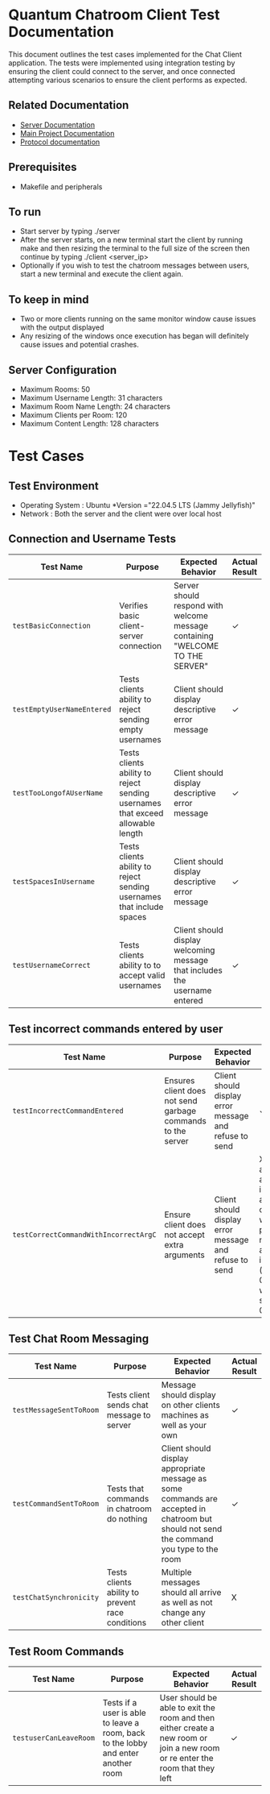 # Quantum Chatroom Client Test Documentation

This document outlines the test cases implemented for the Chat Client application. The tests were
implemented using integration testing by ensuring the client could connect to the server, and once connected attempting various scenarios to ensure the client performs as expected. 


## Related Documentation
- [Server Documentation](../server/README.md)
- [Main Project Documentation](../README.md)
- [Protocol documentation](../protocol.md)


## Prerequisites
* Makefile and peripherals

## To run
* Start server by typing ./server
* After the server starts, on a new terminal start the client by running make and then resizing the terminal to the full size of the screen then continue by typing ./client <server_ip> <port number>
* Optionally if you wish to test the chatroom messages between users, start a new terminal and execute the client again.

## To keep in mind

* Two or more clients running on the same monitor window cause issues with the output displayed 
* Any resizing of the windows once execution has began will definitely cause issues and potential crashes. 

## Server Configuration
* Maximum Rooms: 50
* Maximum Username Length: 31 characters
* Maximum Room Name Length: 24 characters
* Maximum Clients per Room: 120
* Maximum Content Length: 128 characters


# Test Cases

## Test Environment
* Operating System : Ubuntu
  *Version ="22.04.5 LTS (Jammy Jellyfish)"
* Network :  Both the server and the client were over local host

## Connection and Username Tests

| Test Name                  | Purpose                                                                        | Expected Behavior                                                             | Actual Result |
|----------------------------|--------------------------------------------------------------------------------|-------------------------------------------------------------------------------|---------------|
| `testBasicConnection`      | Verifies basic client-server connection                                        | Server should respond with welcome message containing "WELCOME TO THE SERVER" | ✓             |
| `testEmptyUserNameEntered` | Tests clients ability to reject sending empty usernames                        | Client should display descriptive error message                               | ✓             |
| `testTooLongofAUserName`   | Tests clients ability to reject sending usernames that exceed allowable length | Client should display descriptive error message                               | ✓             |
| `testSpacesInUsername`     | Tests clients ability to reject sending usernames that include spaces          | Client should display descriptive error message                               | ✓             |
| `testUsernameCorrect`      | Tests clients ability to to accept valid usernames                             | Client should display welcoming message that includes the username entered    | ✓             |

## Test incorrect commands entered by user

| Test Name                             | Purpose                                                     | Expected Behavior                                      | Actual Result                                                                                                                  |
|---------------------------------------|-------------------------------------------------------------|--------------------------------------------------------|--------------------------------------------------------------------------------------------------------------------------------|
| `testIncorrectCommandEntered`         | Ensures client does not send garbage commands to the server | Client should display error message and refuse to send | ✓                                                                                                                              |
| `testCorrectCommandWithIncorrectArgC` | Ensure client does not accept extra arguments               | Client should display error message and refuse to send | X Extra arguments are ignored and command with proper number of arguments in sent (eg. /join 0 31241 will simply send /join 0) |

## Test Chat Room Messaging

| Test Name               | Purpose                                          | Expected Behavior                                                                                                                        | Actual Result |
|-------------------------|--------------------------------------------------|------------------------------------------------------------------------------------------------------------------------------------------|---------------|
| `testMessageSentToRoom` | Tests client sends chat message to server        | Message should display on other clients machines as well as your own                                                                     | ✓             |
| `testCommandSentToRoom` | Tests that commands in chatroom do nothing       | Client should display appropriate message as some commands are accepted in chatroom but should not send the command you type to the room | ✓             |
| `testChatSynchronicity` | Tests clients ability to prevent race conditions | Multiple messages should all arrive as well as not change any other client                                                               | X             |



## Test Room Commands

| Test Name              | Purpose                                                                           | Expected Behavior                                                                                                             | Actual Result |
|------------------------|-----------------------------------------------------------------------------------|-------------------------------------------------------------------------------------------------------------------------------|---------------|
| `testuserCanLeaveRoom` | Tests if a user is able to leave a room, back to the lobby and enter another room | User should be able to exit the room and then either create a new room or join a new room or re enter the room that they left | ✓             |                                                                  |




